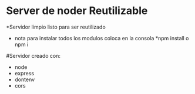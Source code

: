 # Server de noder Reutilizable
*Servidor limpio listo para ser reutilizado

* nota 
para instalar todos los modulos coloca en la consola 
*npm install o npm i

#Servidor creado con:
* node
* express
* dontenv
* cors
